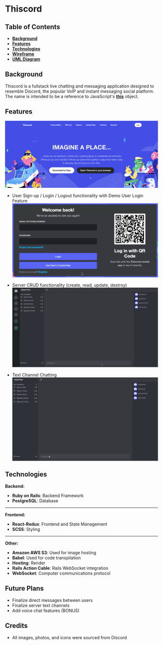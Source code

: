 # Thiscord

## Table of Contents

- **[Background](#Background)**<br>
- **[Features](#Features)**<br>
- **[Technologies](#Technologies)**<br>
- **[Wireframe](#Wireframe)**<br>
- **[UML Diagram](#uml-diagram)**<br>

## Background

Thiscord is a fullstack live chatting and messaging application designed to resemble Discord, the popular VoIP and instant messaging social platform.
The name is intended to be a reference to JavaScript's **[this](https://developer.mozilla.org/en-US/docs/Web/JavaScript/Reference/Operators/this)** object.

## Features

![SplashPage](https://github.com/leochung97/Thiscord/blob/main/app/assets/images/splash-page.png)

- User Sign-up / Login / Logout functionality with Demo User Login Feature
  ![DemoLogin](https://github.com/leochung97/Thiscord/blob/main/app/assets/images/demo-login.gif)

- Server CRUD functionality (create, read, update, destroy)
  ![ServerCRUD](https://github.com/leochung97/Thiscord/blob/main/app/assets/images/ServerCRUD.gif)

- Text Channel Chatting
  ![TypingTest](https://github.com/leochung97/Thiscord/blob/main/app/assets/images/TypingTest.gif)

## Technologies

**Backend:**

- **Ruby on Rails**: Backend Framework
- **PostgreSQL**: Database

---

**Frontend:**

- **React-Redux**: Frontend and State Management
- **SCSS**: Styling

---

**Other:**

- **Amazon AWS S3**: Used for image hosting
- **Babel**: Used for code transpilation
- **Hosting**: Render
- **Rails Action Cable**: Rails WebSocket integration
- **WebSocket**: Computer communications protocol

## Future Plans

- Finalize direct messages between users
- Finalize server text channels
- Add voice chat features (BONUS)

## Credits

- All images, photos, and icons were sourced from Discord
